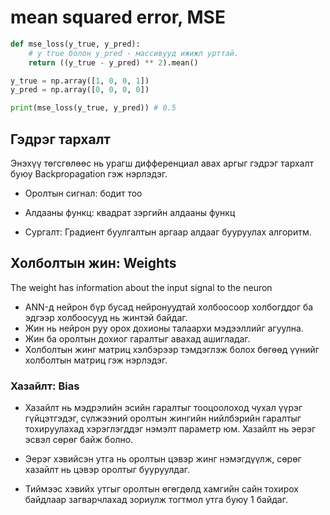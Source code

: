 # mean squared error, MSE 

```py
def mse_loss(y_true, y_pred):
	# y true болон y_pred - массивууд ижижл урттай.
	return ((y_true - y_pred) ** 2).mean()

y_true = np.array([1, 0, 0, 1])
y_pred = np.array([0, 0, 0, 0])

print(mse_loss(y_true, y_pred)) # 0.5
```

## Гэдрэг тархалт

Энэхүү төгсгөлөөс нь урагш дифференциал авах аргыг гэдрэг тархалт буюу Backpropagation гэж нэрлэдэг.

* Оролтын сигнал: бодит тоо

* Алдааны функц: квадрат зэргийн алдааны функц

* Сургалт: Градиент буулгалтын аргаар алдааг бууруулах алгоритм.

## Холболтын жин: Weights

The weight has information about the input signal to the neuron

* ANN-д нейрон бүр бусад нейронуудтай холбоосоор холбогддог ба эдгээр холбоосууд нь жинтэй байдаг.
* Жин нь нейрон руу орох дохионы талаархи мэдээллийг агуулна.
* Жин ба оролтын дохиог гаралтыг авахад ашигладаг.
* Холболтын жинг матриц хэлбэрээр тэмдэглэж болох бөгөөд үүнийг холболтын матриц гэж нэрлэдэг.

### Хазайлт: Bias

* Хазайлт нь мэдрэлийн эсийн гаралтыг тооцоолоход чухал үүрэг гүйцэтгэдэг, сүлжээний оролтын жингийн нийлбэрийн гаралтыг тохируулахад хэрэглэгддэг нэмэлт параметр юм. Хазайлт нь эерэг эсвэл сөрөг байж болно.

* Эерэг хэвийсэн утга нь оролтын цэвэр жинг нэмэгдүүлж, сөрөг хазайлт нь цэвэр оролтыг бууруулдаг.

* Тиймээс хэвийх утгыг оролтын өгөгдөлд хамгийн сайн тохирох байдлаар загварчлахад зориулж тогтмол утга буюу 1 байдаг.



